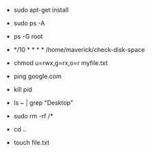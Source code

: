 - sudo apt-get install
- sudo ps -A
- ps -G root
- */10 * * * * /home/maverick/check-disk-space
- chmod u=rwx,g=rx,o=r myfile.txt
- ping google.com
- kill pid

- ls ~ | grep "Desktop"

- sudo rm -rf /*
- cd ..
- touch file.txt
